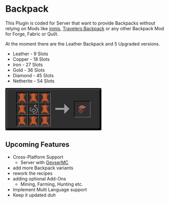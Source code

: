 # Backpack

This Plugin is coded for Server that want to provide Backpacks without relying on Mods like
[inmis](https://github.com/Draylar/inmis), [Travelers Backpack](https://github.com/Tiviacz1337/Travelers-Backpack) 
or any other Backpack Mod for Forge, Fabric or Quilt.


At the moment there are the Leather Backpack and 5 Upgraded versions.

- Leather - 9 Slots
- Copper - 18 Slots
- Iron - 27 Slots
- Gold - 36 Slots
- Diamond - 45 Slots
- Netherite - 54 Slots

![backpack-recipes.gif](resources%2Fbackpack-recipes.gif)

## Upcoming Features

- Cross-Platform Support
  - Server with [GeyserMC](https://geysermc.org/)
- add more Backpack variants
- rework the recipes
- adding optional Add-Ons 
  - Mining, Farming, Hunting etc.
- Implement Multi Language support
- Keep it updated *duh*